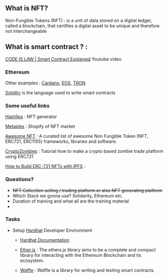 ## What is NFT?
Non-Fungible Tokens (NFT) : is a unit of data stored on a digital ledger, called a blockchain, that certifies a digital asset to be unique and therefore not interchangeable
## What is smart contract ? :
[CODE IS LAW | Smart Contract Explained](https://www.youtube.com/watch?v=pWGLtjG-F5c) Youtube video


### Ethereum
Other examples : [Cardano](https://cardano.org/), [EOS](https://eos.io/), [TRON](https://tron.network/)

[Solidity](https://soliditylang.org/) is the language used to write smart contracts



### Some useful links 
[Hashlips](https://www.youtube.com/channel/UC1LV4_VQGBJHTJjEWUmy8nA) : NFT generator 

[Metaplex](https://docs.metaplex.com/) : Shopify of NFT market


[Awesome NFT](https://github.com/gianni-dalerta/awesome-nft) : A curated list of awesome Non Fungible Token (NFT, ERC721, ERC1155) frameworks, libraries and software.

[CryptoZombies](https://cryptozombies.io/en/lesson/5) : Tutorial how to make a crypto based zombie trade platform using ERC721

[How to Build ERC-721 NFTs with IPFS](https://medium.com/pinata/how-to-build-erc-721-nfts-with-ipfs-e76a21d8f914) :


### Questions?
*  ~~NFT Collection selling / trading platform or also NFT generating platform~~ 
* Which Stack we gonna use? Solidarity, Ethereum etc.
* Duration of training and what all are the training material
* 

### Tasks
* Setup [Hardhat](https://hardhat.org/) Developer Environment
    
    * [Hardhat Documentation](https://hardhat.org/getting-started/)
    
    * [Ether.js](https://docs.ethers.io/v5/) : The ethers.js library aims to be a complete and compact library for interacting with the Ethereum Blockchain and its ecosystem.
    * [Waffle](https://ethereum-waffle.readthedocs.io/en/latest/) : Waffle is a library for writing and testing smart contracts.